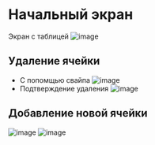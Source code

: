 # Начальный экран
Экран с таблицей
![image](https://user-images.githubusercontent.com/73109565/159296104-5168fafa-faa6-4078-a758-880d0e9ef639.png)
## Удаление ячейки 
* С попомщью свайпа
![image](https://user-images.githubusercontent.com/73109565/159296204-bb3aa94b-745f-42e9-873a-e8a38ae5dc2c.png)
* Подтверждение удаления 
![image](https://user-images.githubusercontent.com/73109565/159296345-51a17c2d-0025-45bf-95e9-6fbf0a595f45.png)
## Добавление новой ячейки 
![image](https://user-images.githubusercontent.com/73109565/159296521-41e29105-fd36-44bf-92fd-bd0de977d018.png)
![image](https://user-images.githubusercontent.com/73109565/159296815-96587c7a-3463-4678-bc0c-9e214b9bc8d8.png)
